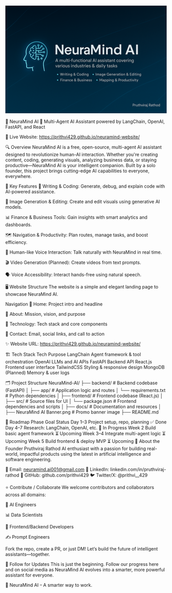 ![NeuraMind AI Banner](https://github.com/prithvi429/neuramind-ai/blob/b7099337971a5d9f5634bc5dcbe5d18f8255fe73/NeuraMind%20AI%20Banner.png?raw=true)

🧠 NeuraMind AI
🚀 Multi-Agent AI Assistant powered by LangChain, OpenAI, FastAPI, and React

🔗 Live Website: https://prithvi429.github.io/neuramind-website/

🔍 Overview
NeuraMind AI is a free, open-source, multi-agent AI assistant designed to revolutionize human-AI interaction. Whether you're creating content, coding, generating visuals, analyzing business data, or staying productive—NeuraMind AI is your intelligent companion. Built by a solo founder, this project brings cutting-edge AI capabilities to everyone, everywhere.

🧠 Key Features
📝 Writing & Coding: Generate, debug, and explain code with AI-powered assistance.

🎨 Image Generation & Editing: Create and edit visuals using generative AI models.

📊 Finance & Business Tools: Gain insights with smart analytics and dashboards.

🗺️ Navigation & Productivity: Plan routes, manage tasks, and boost efficiency.

🎤 Human-like Voice Interaction: Talk naturally with NeuraMind in real time.

🎬 Video Generation (Planned): Create videos from text prompts.

🗣️ Voice Accessibility: Interact hands-free using natural speech.

🖥️ Website Structure
The website is a simple and elegant landing page to showcase NeuraMind AI.

Navigation
🔹 Home: Project intro and headline

🔹 About: Mission, vision, and purpose

🔹 Technology: Tech stack and core components

🔹 Contact: Email, social links, and call to action

✨ Website URL: https://prithvi429.github.io/neuramind-website/

🏗️ Tech Stack
Tech	Purpose
LangChain	Agent framework & tool orchestration
OpenAI	LLMs and AI APIs
FastAPI	Backend API
React.js	Frontend user interface
TailwindCSS	Styling & responsive design
MongoDB (Planned)	Memory & user logs

🗂️ Project Structure
NeuraMind-AI/
├── backend/                 # Backend codebase (FastAPI)
│   ├── app/                # Application logic and routes
│   └── requirements.txt    # Python dependencies
│
├── frontend/                # Frontend codebase (React.js)
│   ├── src/                # Source files for UI
│   └── package.json        # Frontend dependencies and scripts
│
├── docs/                   # Documentation and resources
│
├── NeuraMind AI Banner.png # Promo banner image
├── README.md   

📌 Roadmap
Phase	Goal	Status
Day 1–3	Project setup, repo, planning	✅ Done
Day 4–7	Research: LangChain, OpenAI, etc.	🚧 In Progress
Week 2	Build basic agent framework	⏳ Upcoming
Week 3–4	Integrate multi-agent logic	⏳ Upcoming
Week 5	Build frontend & deploy MVP	⏳ Upcoming
👤 About the Founder
Pruthviraj Rathod
AI enthusiast with a passion for building real-world, impactful products using the latest in artificial intelligence and software engineering.

📧 Email: neuramind.ai001@gmail.com
🔗 LinkedIn: linkedin.com/in/pruthviraj-rathod
🐙 GitHub: github.com/prithvi429
🐦 Twitter/X: @prithvi__429


⭐ Contribute / Collaborate
We welcome contributors and collaborators across all domains:

🤖 AI Engineers

📊 Data Scientists

🧱 Frontend/Backend Developers

✍️ Prompt Engineers

Fork the repo, create a PR, or just DM! Let’s build the future of intelligent assistants—together.

📣 Follow for Updates
This is just the beginning. Follow our progress here and on social media as NeuraMind AI evolves into a smarter, more powerful assistant for everyone.

🧠 NeuraMind AI – A smarter way to work.
